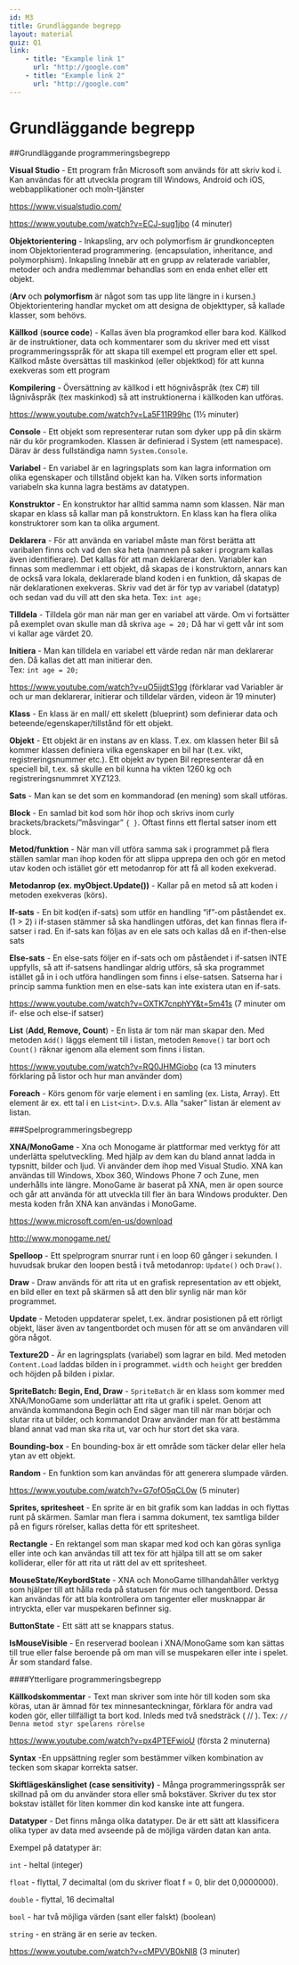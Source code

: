 ```yaml
---
id: M3
title: Grundläggande begrepp
layout: material
quiz: Q1
link:
    - title: "Example link 1"
      url: "http://google.com"
    - title: "Example link 2"
      url: "http://google.com"
---
```


# Grundläggande begrepp


##Grundläggande programmeringsbegrepp


**Visual Studio** - Ett program från Microsoft som används för att skriv kod i. Kan användas för att utveckla program till Windows, Android och iOS, webbapplikationer och moln-tjänster

https://www.visualstudio.com/

https://www.youtube.com/watch?v=ECJ-sug1jbo (4 minuter)

**Objektorientering** - Inkapsling, arv och polymorfism är grundkoncepten inom Objektorienterad programmering. (encapsulation, inheritance, and polymorphism). 
Inkapsling Innebär att en grupp av relaterade variabler, metoder och andra medlemmar behandlas som en enda enhet eller ett objekt.

(**Arv** och **polymorfism** är något som tas upp lite längre in i kursen.)
Objektorientering handlar mycket om att designa de objekttyper, så kallade klasser, som behövs.

**Källkod** (**source code**) - Kallas även bla programkod eller bara kod. Källkod är de instruktioner, data och kommentarer som du skriver med ett visst programmeringsspråk för att skapa till exempel ett program eller ett spel. Källkod måste översättas till maskinkod (eller objektkod) för att kunna exekveras som ett program

**Kompilering** - Översättning av källkod i ett högnivåspråk (tex C#) till lågnivåspråk (tex maskinkod) så att instruktionerna i källkoden kan utföras.

https://www.youtube.com/watch?v=La5F11R99hc (1½ minuter)

**Console** - Ett objekt som representerar rutan som dyker upp på din skärm när du kör programkoden. Klassen är definierad i System (ett namespace). Därav är dess fullständiga namn ```System.Console```.

**Variabel** - En variabel är en lagringsplats som kan lagra information om olika egenskaper och tillstånd objekt kan ha. Vilken sorts information variabeln ska kunna lagra bestäms av datatypen.

**Konstruktor** - En konstruktor har alltid samma namn som klassen. När man skapar en klass så kallar man på konstruktorn. En klass kan ha flera olika konstruktorer som kan ta olika argument.

**Deklarera** - För att använda en variabel måste man först berätta att varibalen finns och vad den ska heta (namnen på saker i program kallas även identifierare). Det kallas för att man deklarerar den. Variabler kan finnas som medlemmar i ett objekt, då skapas de i konstruktorn, annars kan de också vara lokala, deklarerade bland koden i en funktion, då skapas de när deklarationen exekveras. Skriv vad det är för typ av variabel (datatyp) och sedan vad du vill att den ska heta.
Tex: ```int age;```

**Tilldela** - Tilldela gör man när man ger en variabel att värde. Om vi fortsätter på exemplet ovan skulle man då skriva ```age = 20;``` Då har vi gett vår int som vi kallar age värdet 20.

**Initiera** - Man kan tilldela en variabel ett värde redan när man deklarerar den. Då kallas det att man initierar den.    
Tex: ```int age = 20;```

https://www.youtube.com/watch?v=uO5ijdtS1gg (förklarar vad Variabler är och ur man deklarerar, initierar och tilldelar värden, videon är 19 minuter)

**Klass** - En klass är en mall/ ett skelett (blueprint) som definierar data och beteende/egenskaper/tillstånd för ett objekt. 

**Objekt** - Ett objekt är en instans av en klass. T.ex. om klassen heter Bil så kommer klassen definiera vilka egenskaper en bil har (t.ex. vikt, registreringsnummer etc.). Ett objekt av typen Bil representerar då en speciell bil, t.ex. så skulle en bil kunna ha vikten 1260 kg och registreringsnummret XYZ123. 

**Sats** - Man kan se det som en kommandorad (en mening) som skall utföras. 

**Block** - En samlad bit kod som hör ihop och skrivs inom curly brackets/brackets/”måsvingar” ```{ }```. Oftast finns ett flertal satser inom ett block.

**Metod/funktion** - När man vill utföra samma sak i programmet på flera ställen samlar man ihop koden för att slippa upprepa den och gör en metod utav koden och istället gör ett metodanrop för att få all koden exekverad.

**Metodanrop (ex. myObject.Update())** - Kallar på en metod så att koden i metoden exekveras (körs).

**If-sats** - En bit kod(en if-sats) som utför en handling  “if”-om påståendet ex. (1 > 2) i if-stasen stämmer så ska handlingen utföras, det kan finnas flera if-satser i rad. En if-sats kan följas av en ele sats och kallas då en if-then-else sats

**Else-sats** - En else-sats följer en if-sats och om påståendet i if-satsen INTE uppfylls, så att if-satsens handlingar aldrig utförs, så ska programmet istället gå in i och utföra handlingen som finns i else-satsen. Satserna har i princip samma funktion men en else-sats kan inte existera utan en if-sats.

https://www.youtube.com/watch?v=OXTK7cnphYY&t=5m41s  (7 minuter om if- else och else-if satser)

**List** (**Add, Remove, Count**) - En lista är tom när man skapar den. Med metoden ```Add()``` läggs element till i listan, metoden ```Remove()``` tar bort och ```Count()``` räknar igenom alla element som finns i listan.

https://www.youtube.com/watch?v=RQ0JHMGiobo (ca 13 minuters förklaring på listor och hur man använder dom)

**Foreach** - Körs genom för varje element i en samling (ex. Lista, Array). Ett element är ex. ett tal i en ```List<int>```. D.v.s. Alla “saker” listan är element av listan. 


###Spelprogrammeringsbegrepp


**XNA/MonoGame** - Xna och Monogame är plattformar med verktyg för att underlätta spelutveckling. Med hjälp av dem kan du bland annat ladda in typsnitt, bilder och ljud. Vi använder dem ihop med Visual Studio.
XNA kan användas till Windows, Xbox 360, Windows Phone 7 och Zune, men underhålls inte längre.
MonoGame är baserat på XNA, men är open source och går att använda för att utveckla till fler än bara Windows produkter. Den mesta koden från XNA kan användas i MonoGame.

https://www.microsoft.com/en-us/download

http://www.monogame.net/

**Spelloop** - Ett spelprogram snurrar runt i en loop  60 gånger i sekunden. I huvudsak brukar den loopen bestå i två metodanrop: ```Update()``` och ```Draw()```.

**Draw** - Draw används för att rita ut en grafisk representation av ett objekt, en bild eller en text på skärmen så att den blir synlig när man kör programmet.

**Update** - Metoden uppdaterar spelet, t.ex. ändrar posistionen på ett rörligt objekt, läser även av tangentbordet och musen för att se om användaren vill göra något.

**Texture2D** - Är en lagringsplats (variabel) som lagrar en bild. Med metoden ```Content.Load``` laddas bilden in i programmet. ```width``` och ```height``` ger bredden och höjden på bilden i pixlar.

**SpriteBatch: Begin, End, Draw** - ```SpriteBatch``` är en klass som kommer med XNA/MonoGame som underlättar att rita ut grafik i spelet. Genom att använda kommandona Begin och End säger man till när man börjar och slutar rita ut bilder, och kommandot Draw använder man för att bestämma bland annat vad man ska rita ut, var och hur stort det ska vara.

**Bounding-box** - En bounding-box är ett område som täcker delar eller hela ytan av ett objekt.

**Random** - En funktion som kan användas för att generera slumpade värden.

https://www.youtube.com/watch?v=G7ofO5qCL0w (5 minuter)

**Sprites, spritesheet** - En sprite är en bit grafik som kan laddas in och flyttas runt på skärmen. Samlar man flera i samma dokument, tex samtliga bilder på en figurs rörelser, kallas detta för ett spritesheet.

**Rectangle** - En rektangel som man skapar med kod och kan göras synliga eller inte och kan användas till att tex för att hjälpa till att se om saker kolliderar, eller för att rita ut rätt del av ett spritesheet.

**MouseState/KeybordState** - XNA och MonoGame tillhandahåller verktyg som hjälper till att hålla reda på statusen för mus och tangentbord. Dessa kan användas för att bla kontrollera om tangenter eller musknappar är intryckta, eller var muspekaren befinner sig. 

**ButtonState** - Ett sätt att se knappars status.

**IsMouseVisible** - En reserverad boolean i XNA/MonoGame som kan sättas till true eller false beroende på om man vill se muspekaren eller inte i spelet. Är som standard false.


####Ytterligare programmeringsbegrepp

**Källkodskommentar** - Text man skriver som inte hör till koden som ska köras, utan är ämnad för tex minnesanteckningar, förklara för andra vad koden gör, eller tillfälligt ta bort kod. Inleds med två snedsträck ( // ). Tex:  ```// Denna metod styr spelarens rörelse```

https://www.youtube.com/watch?v=px4PTEFwioU (första 2 minuterna)

**Syntax** -En uppsättning regler som bestämmer vilken kombination av tecken som skapar korrekta satser.

**Skiftlägeskänslighet (case sensitivity)** - Många programmeringsspråk ser skillnad på om du använder stora eller små bokstäver. Skriver du tex stor bokstav istället för liten kommer din kod kanske inte att fungera.

**Datatyper** - Det finns många olika datatyper. De är ett sätt att klassificera olika typer av data med avseende på de möjliga värden datan kan anta. 

Exempel på datatyper är:

```int``` - heltal (integer)

```float``` - flyttal, 7 decimaltal (om du skriver float f = 0, blir det 0,0000000).

```double``` - flyttal, 16 decimaltal

```bool``` - har två möjliga värden (sant eller falskt) (boolean)

```string``` - en sträng är en serie av tecken.

https://www.youtube.com/watch?v=cMPVVB0kNI8 (3 minuter)
